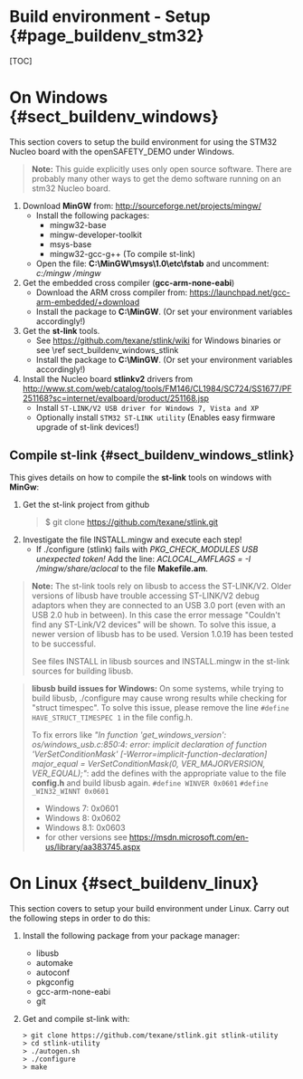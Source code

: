 Build environment - Setup {#page_buildenv_stm32}
============

[TOC]

# On Windows   {#sect_buildenv_windows}
This section covers to setup the build environment for using the STM32 Nucleo
board with the openSAFETY_DEMO under Windows.

> **Note:** This guide explicitly uses only open source software. There are probably
> many other ways to get the demo software running on an stm32 Nucleo board.

1. Download **MinGW** from: http://sourceforge.net/projects/mingw/
   - Install the following packages:
      * mingw32-base
      * mingw-developer-toolkit
      * msys-base
      * mingw32-gcc-g++ (To compile st-link)
   - Open the file: **C:\\MinGW\\msys\\1.0\\etc\\fstab** and uncomment: *c:/mingw /mingw*
2. Get the embedded cross compiler (**gcc-arm-none-eabi**)
   - Download the ARM cross compiler from:
     https://launchpad.net/gcc-arm-embedded/+download
   - Install the package to **C:\\MinGW**. (Or set your environment variables accordingly!)
3. Get the **st-link** tools.
   - See https://github.com/texane/stlink/wiki for Windows binaries or see \ref sect_buildenv_windows_stlink
   - Install the package to **C:\\MinGW**. (Or set your environment variables accordingly!)
4. Install the Nucleo board **stlinkv2** drivers from
   http://www.st.com/web/catalog/tools/FM146/CL1984/SC724/SS1677/PF251168?sc=internet/evalboard/product/251168.jsp
   - Install `ST-LINK/V2 USB driver for Windows 7, Vista and XP`
   - Optionally install `STM32 ST-LINK utility`
     (Enables easy firmware upgrade of st-link devices!)

## Compile st-link   {#sect_buildenv_windows_stlink}
This gives details on how to compile the **st-link** tools on windows with
**MinGw**:
1. Get the st-link project from github
    > $ git clone https://github.com/texane/stlink.git
2. Investigate the file INSTALL.mingw and execute each step!
    - If ./configure (stlink) fails with *PKG_CHECK_MODULES USB unexpected token!*
      Add the line: *ACLOCAL_AMFLAGS = -I /mingw/share/aclocal* to the file **Makefile.am**.

> **Note:** The st-link tools rely on libusb to access the ST-LINK/V2.
> Older versions of libusb have trouble accessing ST-LINK/V2 debug adaptors
> when they are connected to an USB 3.0 port (even with an USB 2.0 hub in
> between). In this case the error message "Couldn't find any ST-Link/V2
> devices" will be shown.
> To solve this issue, a newer version of libusb has to be used.
> Version 1.0.19 has been tested to be successful.
>
> See files INSTALL in libusb sources and INSTALL.mingw in the st-link
> sources for building libusb.

> **libusb build issues for Windows:** On some systems, while trying to
> build libusb, ./configure may cause wrong results while checking for
> "struct timespec". To solve this issue, please remove the line
> `#define HAVE_STRUCT_TIMESPEC 1` in the file config.h.
>
> To fix errors like *"In function 'get_windows_version':
> os/windows_usb.c:850:4: error: implicit declaration of function
> 'VerSetConditionMask' [-Werror=implicit-function-declaration] major_equal
> = VerSetConditionMask(0, VER_MAJORVERSION, VER_EQUAL);"*:
> add the defines with the appropriate value to the file **config.h** and
> build libusb again.
> `#define WINVER 0x0601`
> `#define _WIN32_WINNT 0x0601`
>
> - Windows 7: 0x0601
> - Windows 8: 0x0602
> - Windows 8.1: 0x0603
> - for other versions see https://msdn.microsoft.com/en-us/library/aa383745.aspx

# On Linux   {#sect_buildenv_linux}
This section covers to setup your build environment under Linux. Carry out the
following steps in order to do this:

1. Install the following package from your package manager:
   - libusb
   - automake
   - autoconf
   - pkgconfig
   - gcc-arm-none-eabi
   - git
2. Get and compile st-link with:

       > git clone https://github.com/texane/stlink.git stlink-utility
       > cd stlink-utility
       > ./autogen.sh
       > ./configure
       > make
